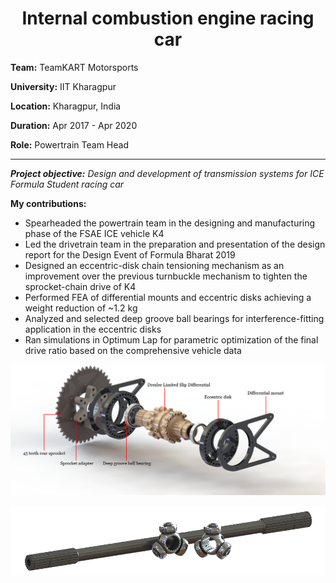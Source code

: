 <h1 align="center">Internal combustion engine racing car</h1>

**Team:** TeamKART Motorsports

**University:** IIT Kharagpur

**Location:** Kharagpur, India

**Duration:** Apr 2017 - Apr 2020

**Role:** Powertrain Team Head

---

***Project objective:*** *Design and development of transmission systems for ICE Formula Student racing car*

**My contributions:**
* Spearheaded the powertrain team in the designing and manufacturing phase of the FSAE ICE vehicle K4
* Led the drivetrain team in the preparation and presentation of the design report for the Design Event of Formula Bharat 2019
* Designed an eccentric-disk chain tensioning mechanism as an improvement over the previous turnbuckle mechanism to tighten the
sprocket-chain drive of K4
* Performed FEA of differential mounts and eccentric disks achieving a weight reduction of ~1.2 kg
* Analyzed and selected deep groove ball bearings for interference-fitting application in the eccentric disks
* Ran simulations in Optimum Lap for parametric optimization of the final drive ratio based on the comprehensive vehicle data

<img src="images/transmission_system.PNG"/>

<p align="center">
  <img src="images/half_shaft.PNG" alt="Half shaft">
</p>
